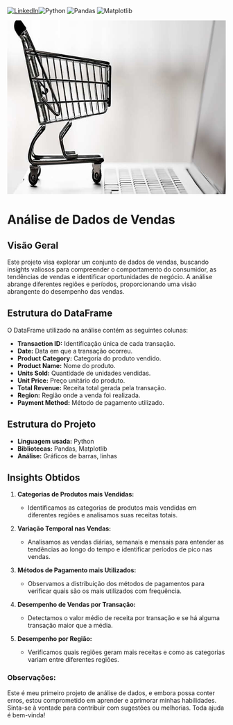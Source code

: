 [![LinkedIn](https://img.shields.io/badge/LinkedIn-0077B5?style=for-the-badge&logo=linkedin&logoColor=white)](https://www.linkedin.com/in/devluanstv/)![Python](https://img.shields.io/badge/python-3670A0?style=for-the-badge&logo=python&logoColor=ffdd54) ![Pandas](https://img.shields.io/badge/pandas-%23150458.svg?style=for-the-badge&logo=pandas&logoColor=white) ![Matplotlib](https://img.shields.io/badge/Matplotlib-%23ffffff.svg?style=for-the-badge&logo=Matplotlib&logoColor=black)

<img src="images/dataset-cover.jpg" alt="Supermarket" width="600" height="400">


# **Análise de Dados de Vendas**

## **Visão Geral**

Este projeto visa explorar um conjunto de dados de vendas, buscando insights valiosos para compreender o comportamento do consumidor, as tendências de vendas e identificar oportunidades de negócio. A análise abrange diferentes regiões e períodos, proporcionando uma visão abrangente do desempenho das vendas.

## **Estrutura do DataFrame**

O DataFrame utilizado na análise contém as seguintes colunas:

- **Transaction ID:** Identificação única de cada transação.
- **Date:** Data em que a transação ocorreu.
- **Product Category:** Categoria do produto vendido.
- **Product Name:** Nome do produto.
- **Units Sold:** Quantidade de unidades vendidas.
- **Unit Price:** Preço unitário do produto.
- **Total Revenue:** Receita total gerada pela transação.
- **Region:** Região onde a venda foi realizada.
- **Payment Method:** Método de pagamento utilizado.

## **Estrutura do Projeto**

- **Linguagem usada:** Python
- **Bibliotecas:** Pandas, Matplotlib
- **Análise:** Gráficos de barras, linhas

## **Insights Obtidos**

1. **Categorias de Produtos mais Vendidas:**
    - Identificamos as categorias de produtos mais vendidas em diferentes regiões e analisamos suas receitas totais.

2. **Variação Temporal nas Vendas:**
    - Analisamos as vendas diárias, semanais e mensais para entender as tendências ao longo do tempo e identificar períodos de pico nas vendas.

3. **Métodos de Pagamento mais Utilizados:**
    - Observamos a distribuição dos métodos de pagamentos para verificar quais são os mais utilizados com frequência.

4. **Desempenho de Vendas por Transação:**
    - Detectamos o valor médio de receita por transação e se há alguma transação maior que a média.

5. **Desempenho por Região:**
    - Verificamos quais regiões geram mais receitas e como as categorias variam entre diferentes regiões.

### **Observações:**

Este é meu primeiro projeto de análise de dados, e embora possa conter erros, estou comprometido em aprender e aprimorar minhas habilidades. Sinta-se à vontade para contribuir com sugestões ou melhorias. Toda ajuda é bem-vinda!
